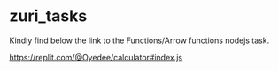# zuri_tasks

Kindly find below the link to the Functions/Arrow functions nodejs task.

https://replit.com/@Oyedee/calculator#index.js
